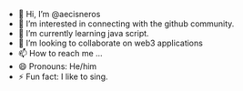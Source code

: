 - 👋 Hi, I’m @aecisneros
- 👀 I’m interested in connecting with the github community.
- 🌱 I’m currently learning java script.
- 💞️ I’m looking to collaborate on web3 applications
- 📫 How to reach me ...
- 😄 Pronouns: He/him
- ⚡ Fun fact: I like to sing.

<!---
aecisneros/aecisneros is a ✨ special ✨ repository because its `README.md` (this file) appears on your GitHub profile.
You can click the Preview link to take a look at your changes.
--->
